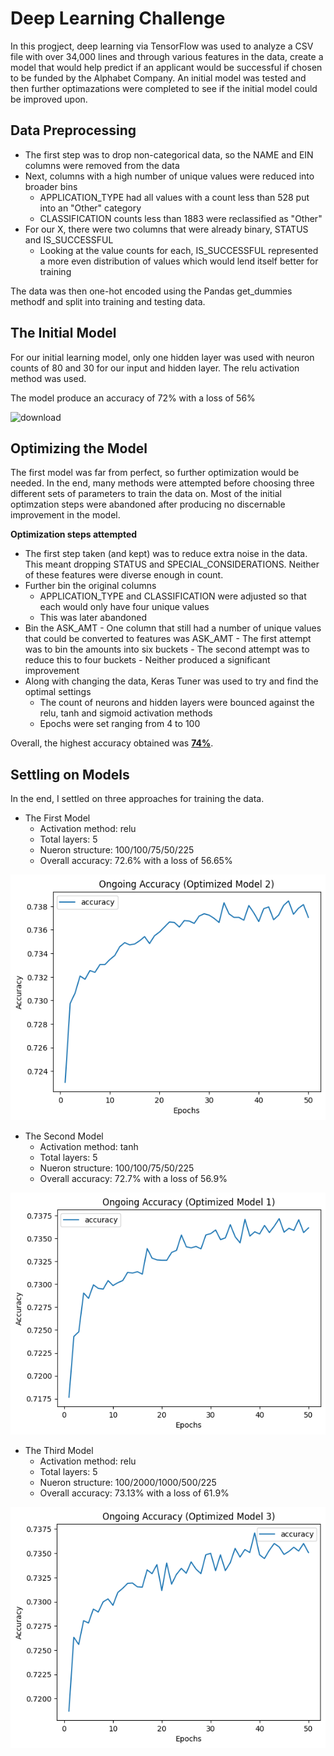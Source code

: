 # Deep Learning Challenge
In this progject, deep learning via TensorFlow was used to analyze a CSV file with over 34,000 lines and through various features in the data, create a model that would help predict if an applicant would be successful if chosen to be funded by the Alphabet Company. An initial model was tested and then further optimazations were completed to see if the initial model could be improved upon.

## Data Preprocessing
- The first step was to drop non-categorical data, so the NAME and EIN columns were removed from the data
- Next, columns with a high number of unique values were reduced into broader bins
  - APPLICATION_TYPE had all values with a count less than 528 put into an "Other" category
  - CLASSIFICATION counts less than 1883 were reclassified as "Other" 
- For our X, there were two columns that were already binary, STATUS and IS_SUCCESSFUL
  - Looking at the value counts for each, IS_SUCCESSFUL represented a more even distribution of values which would lend itself better for training
 
The data was then one-hot encoded using the Pandas get_dummies methodf and split into training and testing data.

## The Initial Model
For our initial learning model, only one hidden layer was used with neuron counts of 80 and 30 for our input and hidden layer. The relu activation method was used.

The model produce an accuracy of 72% with a loss of 56%

![download](https://github.com/kmcmurphy/deep-learning-challenge/assets/7529880/ca34ab4a-9a9a-4d54-93d2-a060ccc912ec)

## Optimizing the Model
The first model was far from perfect, so further optimization would be needed. In the end, many methods were attempted before choosing three different sets of parameters to train the data on. Most of the initial optimzation steps were abandoned after producing no discernable improvement in the model.

<b>Optimization steps attempted</b>
  - The first step taken (and kept) was to reduce extra noise in the data. This meant dropping STATUS and SPECIAL_CONSIDERATIONS. Neither of these features were diverse enough in count.
  - Further bin the original columns
    - APPLICATION_TYPE and CLASSIFICATION were adjusted so that each would only have four unique values
    - This was later abandoned
   - Bin the ASK_AMT
    - One column that still had a number of unique  values that could be converted to features was ASK_AMT
    - The first attempt was to bin the amounts into six buckets
    - The second attempt was to reduce this to four buckets
    - Neither produced a significant improvement
  - Along with changing the data, Keras Tuner was used to try and find the optimal settings
    - The count of neurons and hidden layers were bounced against the relu, tanh and sigmoid activation methods
    - Epochs were set ranging from 4 to 100
  
  Overall, the highest accuracy obtained was <u><b>74%</b></u>.

## Settling on Models
In the end, I settled on three approaches for training the data.

- The First Model
  - Activation method: relu
  - Total layers: 5
  - Nueron structure: 100/100/75/50/225
  - Overall accuracy: 72.6% with a loss of 56.65%

![download](https://github.com/kmcmurphy/deep-learning-challenge/blob/main/images/optimized_trial_2.png)

- The Second Model
  - Activation method: tanh
  - Total layers: 5
  - Nueron structure: 100/100/75/50/225
  - Overall accuracy: 72.7% with a loss of 56.9%

![download](https://github.com/kmcmurphy/deep-learning-challenge/blob/main/images/optimized_trial_1.png)

- The Third Model
  - Activation method: relu
  - Total layers: 5
  - Nueron structure: 100/2000/1000/500/225
  - Overall accuracy: 73.13% with a loss of 61.9%

![download](https://github.com/kmcmurphy/deep-learning-challenge/blob/main/images/optimized_trial_3.png)
